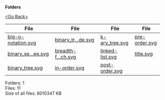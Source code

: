 **Folders**

[&lt;Go Back&gt;](../right.html)

<table><thead><tr class="header"><th><strong>File</strong></th><th><strong>File</strong></th><th><strong>File</strong></th><th><strong>File</strong></th></tr></thead><tbody><tr class="odd"><td><a href="big-o-notation.svg">big-o-notation.svg</a> </td><td><a href="binary_tree_node.svg">binary_tr...de.svg</a> </td><td><a href="k-ary_tree.svg">k-ary_tree.svg</a> </td><td><a href="pre-order.svg">pre-order.svg</a> </td></tr><tr class="even"><td><a href="binary_search_tree.svg">binary_se...ee.svg</a> </td><td><a href="breadth-first-search.svg">breadth-f...ch.svg</a> </td><td><a href="linked-list.svg">linked-list.svg</a> </td><td><a href="title.svg">title.svg</a> </td></tr><tr class="odd"><td><a href="binary_tree.svg">binary_tree.svg</a> </td><td><a href="in-order.svg">in-order.svg</a> </td><td><a href="post-order.svg">post-order.svg</a> </td><td></td></tr></tbody></table>

Folders: 1  
Files: 11  
Size of all files: 8010347 KB
